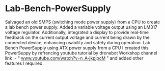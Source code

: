 # Lab-Bench-PowerSupply
Salvaged an old SMPS (switching mode power supply) from a CPU to
create a lab bench power supply. Added a variable voltage output
using an LM317 voltage regulator. Additionally, integrated a display 
to provide real-time feedback on the current output voltage and
current being drawn by the connected device, enhancing usability 
and safety during operation.
Lab Bench PowerSupply using ATX power supply from a CPU
I created this PowerSuppy by refrencing youtube tutorial by dronebot Workshop channel
link :- " www.youtube.com/watch?v=n_A-jkpjpcM " and added other features I required.
